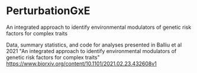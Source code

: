 # PerturbationGxE
An integrated approach to identify environmental modulators of genetic risk factors for complex traits 


Data, summary statistics, and code for analyses presented in Balliu et al 2021 "An integrated approach to identify environmental modulators of genetic risk factors for complex traits" https://www.biorxiv.org/content/10.1101/2021.02.23.432608v1
